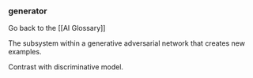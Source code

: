 ### generator

Go back to the [[AI Glossary]]


The subsystem within a generative adversarial network that creates new examples.

Contrast with discriminative model.

